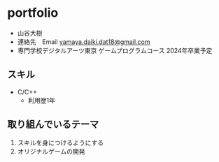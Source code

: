 # portfolio
- 山谷大樹
- 連絡先　Email yamaya.daiki.dat18@gmail.com
- 専門学校デジタルアーツ東京 ゲームプログラムコース 2024年卒業予定

## スキル
- C/C++
  - 利用歴1年
  
## 取り組んでいるテーマ
1. スキルを身につけるようにする
2. オリジナルゲームの開発


